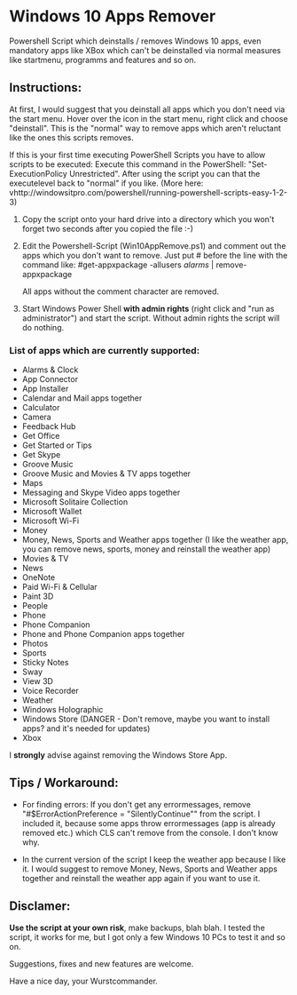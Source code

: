 # Windows 10 Apps Remover

Powershell Script which deinstalls / removes Windows 10 apps, 
even mandatory apps like XBox which can't be deinstalled via normal measures like startmenu, programms and features and so on.

## Instructions:

At first, I would suggest that you deinstall all apps which you don't need via the start menu. 
Hover over the icon in the start menu, right click and choose "deinstall". This is the "normal" way to remove apps which aren't reluctant like the ones this scripts removes.

If this is your first time executing PowerShell Scripts you have to allow scripts to be executed:
Execute this command in the PowerShell: "Set-ExecutionPolicy Unrestricted". 
After using the script you can that the executelevel back to "normal" if you like.
(More here: vhttp://windowsitpro.com/powershell/running-powershell-scripts-easy-1-2-3)

1. Copy the script onto your hard drive into a directory which you won't forget two seconds after you copied the file :-)

2. Edit the Powershell-Script (Win10AppRemove.ps1) and comment out the apps which you don't want to remove.
   Just put # before the line with the command like:
   #get-appxpackage -allusers *alarms* | remove-appxpackage
   
   All apps without the comment character are removed.
   
3. Start Windows Power Shell **with admin rights** (right click and "run as administrator") and start the script. Without admin rights    the script will do nothing.


### List of apps which are currently supported: ###

- Alarms & Clock
- App Connector
- App Installer
- Calendar and Mail apps together
- Calculator
- Camera
- Feedback Hub
- Get Office
- Get Started or Tips
- Get Skype
- Groove Music
- Groove Music and Movies & TV apps together
- Maps
- Messaging and Skype Video apps together
- Microsoft Solitaire Collection
- Microsoft Wallet
- Microsoft Wi-Fi
- Money
- Money, News, Sports and Weather apps together (I like the weather app, you can remove news, sports, money and reinstall the weather app)
- Movies & TV
- News
- OneNote
- Paid Wi-Fi & Cellular
- Paint 3D
- People
- Phone
- Phone Companion
- Phone and Phone Companion apps together
- Photos
- Sports
- Sticky Notes
- Sway
- View 3D
- Voice Recorder
- Weather
- Windows Holographic
- Windows Store (DANGER - Don't remove, maybe you want to install apps? and it's needed for updates)
- Xbox

I **strongly** advise against removing the Windows Store App.

## Tips / Workaround: ##

- For finding errors:
  If you don't get any errormessages, remove "#$ErrorActionPreference = "SilentlyContinue"" from the script. 
  I included it, because some apps throw errormessages (app is already removed etc.) 
  which CLS can't remove from the console. I don't know why.
  
- In the current version of the script I keep the weather app because I like it. I would suggest to remove
  Money, News, Sports and Weather apps together and reinstall the weather app again if you want to use it.

## Disclamer: ##

**Use the script at your own risk**, make backups, blah blah. 
I tested the script, it works for me, but I got only a few Windows 10 PCs to test it and so on.

Suggestions, fixes and new features are welcome.

Have a nice day, your Wurstcommander.
